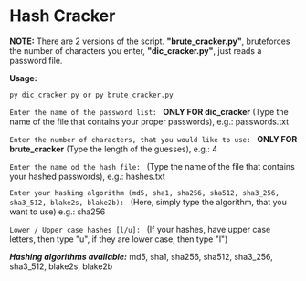 # Hash Cracker

**NOTE:** There are 2 versions of the script. **"brute_cracker.py"**, bruteforces the number of characters you enter, **"dic_cracker.py"**, just reads a password file.

**Usage:** 

```py dic_cracker.py or py brute_cracker.py   ```

```Enter the name of the password list: ``` **ONLY FOR dic_cracker**   (Type the name of the file that contains your proper passwords), e.g.: passwords.txt

```Enter the number of characters, that you would like to use: ``` **ONLY FOR brute_cracker**   (Type the length of the guesses), e.g.: 4

```Enter the name od the hash file: ``` (Type the name of the file that contains your hashed passwords), e.g.: hashes.txt

```Enter your hashing algorithm (md5, sha1, sha256, sha512, sha3_256, sha3_512, blake2s, blake2b): ``` (Here, simply type the algorithm, that you want to use) e.g.: sha256

```Lower / Upper case hashes [l/u]: ``` (If your hashes, have upper case letters, then type "u", if they are lower case, then type "l")

***Hashing algorithms available:*** md5, sha1, sha256, sha512, sha3_256, sha3_512, blake2s, blake2b




